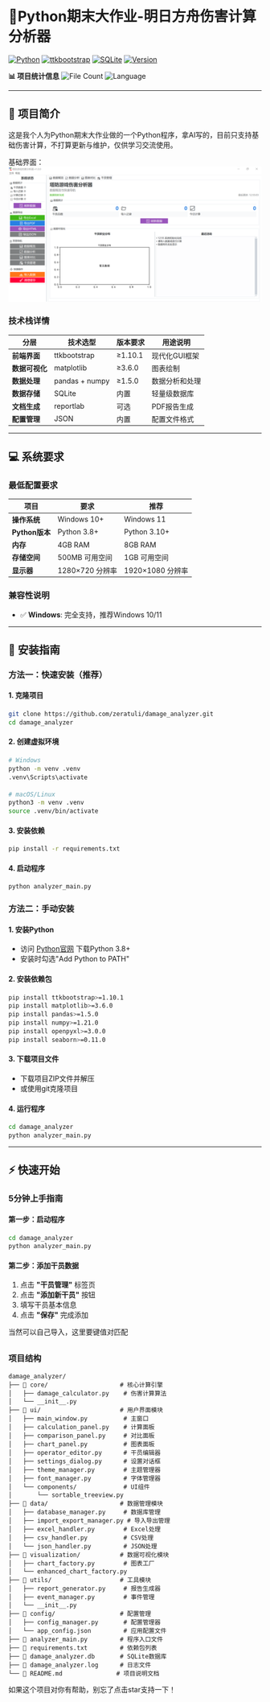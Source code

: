 # 🎯Python期末大作业-明日方舟伤害计算分析器



[![Python](https://img.shields.io/badge/Python-3.8+-blue.svg)](https://www.python.org/)
[![ttkbootstrap](https://img.shields.io/badge/GUI-ttkbootstrap-green.svg)](https://ttkbootstrap.readthedocs.io/)
[![SQLite](https://img.shields.io/badge/Database-SQLite-lightblue.svg)](https://www.sqlite.org/)
[![Version](https://img.shields.io/badge/Version-1.0.0-orange.svg)](CHANGELOG.md)



**📊 项目统计信息**
![File Count](https://img.shields.io/badge/Files-80+-blue)
![Language](https://img.shields.io/badge/Language-Python-yellow)



---

## 📖 项目简介

这是我个人为Python期末大作业做的一个Python程序，拿AI写的，目前只支持基础伤害计算，不打算更新与维护，仅供学习交流使用。

基础界面：
![image-20250611125523676](./icon.png)

### 技术栈详情
| 分层 | 技术选型 | 版本要求 | 用途说明 |
|------|----------|----------|----------|
| **前端界面** | ttkbootstrap | ≥1.10.1 | 现代化GUI框架 |
| **数据可视化** | matplotlib | ≥3.6.0 | 图表绘制 |
| **数据处理** | pandas + numpy | ≥1.5.0 | 数据分析和处理 |
| **数据存储** | SQLite | 内置 | 轻量级数据库 |
| **文档生成** | reportlab | 可选 | PDF报告生成 |
| **配置管理** | JSON | 内置 | 配置文件格式 |

---



## 💻 系统要求

### 最低配置要求
| 项目 | 要求 | 推荐 |
|------|------|------|
| **操作系统** | Windows 10+ | Windows 11 |
| **Python版本** | Python 3.8+ | Python 3.10+ |
| **内存** | 4GB RAM | 8GB RAM |
| **存储空间** | 500MB 可用空间 | 1GB 可用空间 |
| **显示器** | 1280×720 分辨率 | 1920×1080 分辨率 |

### 兼容性说明
- ✅ **Windows**: 完全支持，推荐Windows 10/11

---



## 🚀 安装指南

### 方法一：快速安装（推荐）

#### 1. 克隆项目
```bash
git clone https://github.com/zeratuli/damage_analyzer.git
cd damage_analyzer
```

#### 2. 创建虚拟环境
```bash
# Windows
python -m venv .venv
.venv\Scripts\activate

# macOS/Linux
python3 -m venv .venv
source .venv/bin/activate
```

#### 3. 安装依赖
```bash
pip install -r requirements.txt
```

#### 4. 启动程序
```bash
python analyzer_main.py
```



### 方法二：手动安装

#### 1. 安装Python
- 访问 [Python官网](https://www.python.org/) 下载Python 3.8+
- 安装时勾选"Add Python to PATH"

#### 2. 安装依赖包
```bash
pip install ttkbootstrap>=1.10.1
pip install matplotlib>=3.6.0
pip install pandas>=1.5.0
pip install numpy>=1.21.0
pip install openpyxl>=3.0.0
pip install seaborn>=0.11.0
```

#### 3. 下载项目文件
- 下载项目ZIP文件并解压
- 或使用git克隆项目

#### 4. 运行程序
```bash
cd damage_analyzer
python analyzer_main.py
```



---

## ⚡ 快速开始

### 5分钟上手指南

#### 第一步：启动程序
```bash
cd damage_analyzer
python analyzer_main.py
```

#### 第二步：添加干员数据
1. 点击 **"干员管理"** 标签页
2. 点击 **"添加新干员"** 按钮
3. 填写干员基本信息
4. 点击 **"保存"** 完成添加

当然可以自己导入，这里要键值对匹配



## 

### 项目结构

```
damage_analyzer/
├── 📁 core/                    # 核心计算引擎
│   ├── damage_calculator.py    # 伤害计算算法
│   └── __init__.py
├── 📁 ui/                      # 用户界面模块
│   ├── main_window.py          # 主窗口
│   ├── calculation_panel.py    # 计算面板
│   ├── comparison_panel.py     # 对比面板
│   ├── chart_panel.py          # 图表面板
│   ├── operator_editor.py      # 干员编辑器
│   ├── settings_dialog.py      # 设置对话框
│   ├── theme_manager.py        # 主题管理器
│   ├── font_manager.py         # 字体管理器
│   └── components/             # UI组件
│       └── sortable_treeview.py
├── 📁 data/                    # 数据管理模块
│   ├── database_manager.py     # 数据库管理
│   ├── import_export_manager.py # 导入导出管理
│   ├── excel_handler.py        # Excel处理
│   ├── csv_handler.py          # CSV处理
│   └── json_handler.py         # JSON处理
├── 📁 visualization/           # 数据可视化模块
│   ├── chart_factory.py        # 图表工厂
│   └── enhanced_chart_factory.py
├── 📁 utils/                   # 工具模块
│   ├── report_generator.py     # 报告生成器
│   ├── event_manager.py        # 事件管理
│   └── __init__.py
├── 📁 config/                  # 配置管理
│   ├── config_manager.py       # 配置管理器
│   └── app_config.json         # 应用配置文件
├── 📄 analyzer_main.py         # 程序入口文件
├── 📄 requirements.txt         # 依赖包列表
├── 📄 damage_analyzer.db       # SQLite数据库
├── 📄 damage_analyzer.log      # 日志文件
└── 📄 README.md               # 项目说明文档
```





如果这个项目对你有帮助，别忘了点击star支持一下！
